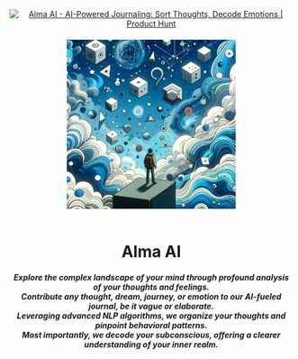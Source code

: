 

<div align="center">
    <a href="https://www.producthunt.com/posts/alma-ai?utm_source=badge-featured&utm_medium=badge&utm_souce=badge-alma&#0045;ai" target="_blank"><img src="https://api.producthunt.com/widgets/embed-image/v1/featured.svg?post_id=421176&theme=dark" alt="Alma&#0032;AI - AI&#0045;Powered&#0032;Journaling&#0058;&#0032;Sort&#0032;Thoughts&#0044;&#0032;Decode&#0032;Emotions | Product Hunt" style="width: 250px; height: 54px;" width="250" height="54" /></a>
    <img align="center" src="dreams2.png" alt="Soul Logo" style="height: 300px; width:300px; margin: 20px;"/>
</div>

<h1 align="center">
  Alma AI
</h1>

<h5 align="center">
    Explore the complex landscape of your mind through profound analysis of your thoughts and feelings. <br /> 
    Contribute any thought, dream, journey, or emotion to our AI-fueled journal, be it vague or elaborate. <br /> 
    Leveraging advanced NLP algorithms, we organize your thoughts and pinpoint behavioral patterns. <br /> 
    Most importantly, we decode your subconscious, offering a clearer understanding of your inner realm. <br />
</h5>
